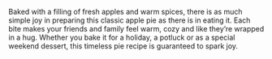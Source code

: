 Baked with a filling of fresh apples and warm spices, there is as much simple joy in preparing this classic apple pie as there is in eating it. Each bite makes your friends and family feel warm, cozy and like they’re wrapped in a hug. Whether you bake it for a holiday, a potluck or as a special weekend dessert, this timeless pie recipe is guaranteed to spark joy.
